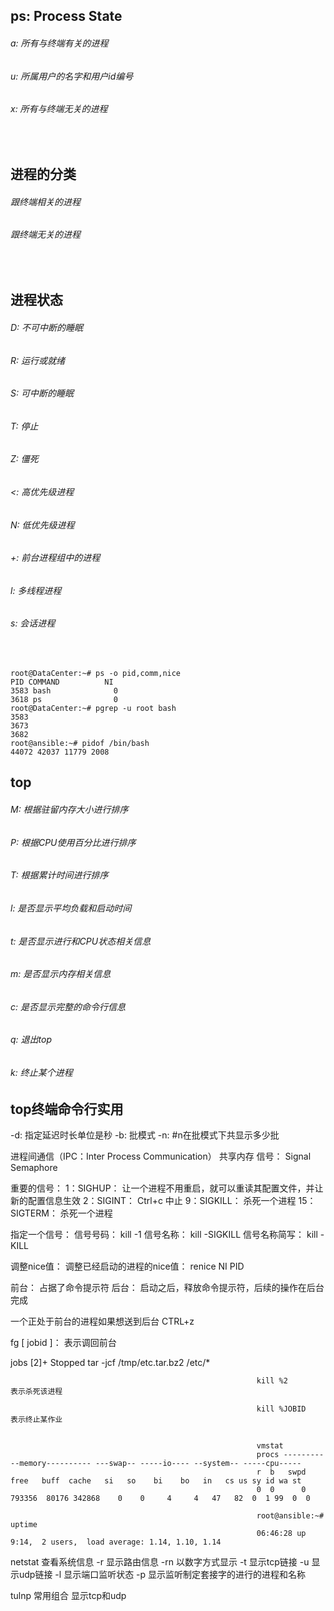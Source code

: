 ## ps: Process State
###### a: 所有与终端有关的进程
###### u: 所属用户的名字和用户id编号
###### x: 所有与终端无关的进程

<br>

## 进程的分类
###### 跟终端相关的进程
###### 跟终端无关的进程

<br>

## 进程状态
###### D: 不可中断的睡眠
###### R: 运行或就绪
###### S: 可中断的睡眠
###### T: 停止
###### Z: 僵死
###### <: 高优先级进程
###### N: 低优先级进程
###### +: 前台进程组中的进程
###### l: 多线程进程
###### s: 会话进程     

<br>

```shell
root@DataCenter:~# ps -o pid,comm,nice
PID COMMAND          NI
3583 bash              0
3618 ps                0  
root@DataCenter:~# pgrep -u root bash 
3583
3673
3682      
root@ansible:~# pidof /bin/bash
44072 42037 11779 2008                
```

## top
###### M: 根据驻留内存大小进行排序
###### P: 根据CPU使用百分比进行排序
###### T: 根据累计时间进行排序
###### l: 是否显示平均负载和启动时间
###### t: 是否显示进行和CPU状态相关信息
###### m: 是否显示内存相关信息
###### c: 是否显示完整的命令行信息
###### q: 退出top
###### k: 终止某个进程

## top终端命令行实用
-d: 指定延迟时长单位是秒
-b: 批模式
-n: #n在批模式下共显示多少批

进程间通信（IPC：Inter Process Communication）
共享内存
信号： Signal
Semaphore

重要的信号：
1：SIGHUP：   让一个进程不用重启，就可以重读其配置文件，并让新的配置信息生效
2：SIGINT：   Ctrl+c  中止
9：SIGKILL：  杀死一个进程
15：SIGTERM：     杀死一个进程

指定一个信号：
信号号码：   kill -1
信号名称：   kill -SIGKILL
信号名称简写： kill -KILL


调整nice值：
调整已经启动的进程的nice值：
renice NI PID


前台： 占据了命令提示符
后台： 启动之后，释放命令提示符，后续的操作在后台完成

一个正处于前台的进程如果想送到后台
CTRL+z

fg  [ jobid ]： 表示调回前台

jobs
[2]+  Stopped           tar -jcf  /tmp/etc.tar.bz2  /etc/*

														   kill %2         表示杀死该进程

														   kill %JOBID     表示终止某作业


														   vmstat
														   procs -----------memory---------- ---swap-- -----io---- --system-- -----cpu-----
														   r  b   swpd   free   buff  cache   si   so    bi    bo   in   cs us sy id wa st
														   0  0      0 793356  80176 342868    0    0     4     4   47   82  0  1 99  0  0	

														   root@ansible:~# uptime
														   06:46:28 up  9:14,  2 users,  load average: 1.14, 1.10, 1.14 




netstat   查看系统信息
-r      显示路由信息
-rn     以数字方式显示
-t      显示tcp链接
-u      显示udp链接
-l       显示端口监听状态
-p      显示监听制定套接字的进行的进程和名称

tulnp   常用组合 显示tcp和udp



